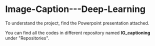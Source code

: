 # Image-Caption---Deep-Learning
To understand the project, find the Powerpoint presentation attached.

You can find all the codes in different repository named **IG_captioning** under "Repositories".
